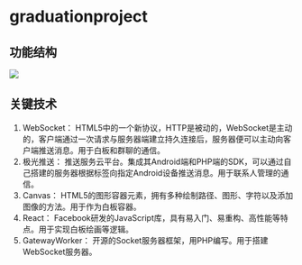 # graduationproject
## 功能结构
![](https://github.com/CodeDogandCat/master_proj/blob/dev/chart/%E5%8A%9F%E8%83%BD%E7%BB%93%E6%9E%84%E5%9B%BE.png)
## 关键技术
1. WebSocket：
HTML5中的一个新协议，HTTP是被动的，WebSocket是主动的，客户端通过一次请求与服务器端建立持久连接后，服务器便可以主动向客户端推送消息。用于白板和群聊的通信。
2. 极光推送：
推送服务云平台。集成其Android端和PHP端的SDK，可以通过自己搭建的服务器根据标签向指定Android设备推送消息。用于联系人管理的通信。
3. Canvas：
HTML5的图形容器元素，拥有多种绘制路径、图形、字符以及添加图像的方法。用于作为白板容器。
4. React：
Facebook研发的JavaScript库，具有易入门、易重构、高性能等特点。用于实现白板绘画等逻辑。
5. GatewayWorker：
开源的Socket服务器框架，用PHP编写。用于搭建WebSocket服务器。



